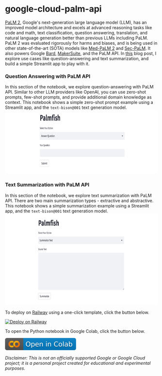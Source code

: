 # google-cloud-palm-api
[PaLM 2](https://ai.google/discover/palm2), Google's next-generation large language model (LLM), has an improved model architecture and excels at advanced reasoning tasks like code and math, text classification, question answering, translation, and natural language generation better than previous LLMs including PaLM. PaLM 2 was evaluated rigorously for harms and biases, and is being used in other state-of-the-art (SOTA) models like [Med-PaLM 2](https://sites.research.google/med-palm/) and [Sec-PaLM](https://cloud.google.com/blog/products/identity-security/rsa-google-cloud-security-ai-workbench-generative-ai). It also powers Google [Bard](https://bard.google.com/), [MakerSuite](https://developers.generativeai.google/products/makersuite), and the PaLM API. In [this](https://alphasec.io/getting-started-with-google-cloud-vertex-ai-palm-api) blog post, I explore use cases like question-answering and text summarization, and build a simple Streamlit app to play with it.

### Question Answering with PaLM API
In this section of the notebook, we explore question-answering with PaLM API. Similar to other LLM providers like OpenAI, you can use zero-shot prompts, few-shot prompts, and provide additional domain knowledge as context. This notebook shows a simple zero-shot prompt example using a Streamlit app, and the `text-bison@001` text generation model.
<img src="./../images/question-answering.png" alt="question-answering" height="210"/>

### Text Summarization with PaLM API
In this section of the notebook, we explore text summarization with PaLM API. There are two main summarization types - extractive and abstractive. This notebook shows a simple summarization example using a Streamlit app, and the `text-bison@001` text generation model.
<img src="./../images/text-summarization.png" alt="text-summarization" height="300"/>

To deploy on [Railway](https://railway.app/?referralCode=alphasec) using a one-click template, click the button below.

[![Deploy on Railway](https://railway.app/button.svg)](https://railway.app/new/template/pJBeo1?referralCode=alphasec)

To open the Python notebook in Google Colab, click the button below.

[![Open In Colab](../images/colab.svg)](https://colab.research.google.com/github/alphasecio/google-cloud/blob/main/palm-api/google_palm.ipynb)

*Disclaimer: This is not an officially supported Google or Google Cloud project; it is a personal project created for educational and experimental purposes.*
